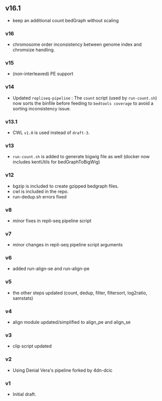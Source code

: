 ## v16.1
* keep an additional count bedGraph without scaling

### v16
* chromosome order inconsistency between genome index and chromsize handling.

### v15
* (non-interleaved) PE support

### v14
* Updated `repliseq-pipeline` : The `count` script (used by `run-count.sh`) now sorts the binfile before feeding to `bedtools coverage` to avoid a sorting inconsistency issue.

### v13.1
* CWL `v1.0` is used instead of `draft-3`.

### v13
* `run-count.sh` is added to generate bigwig file as well (docker now includes kentUtils for bedGraphToBigWig)

### v12
* bgzip is included to create gzipped bedgraph files.
* cwl is included in the repo.
* run-dedup.sh errors fixed

### v8
* minor fixes in repli-seq pipeline script

### v7
* minor changes in repli-seq pipeline script arguments

### v6
* added run-align-se and run-align-pe

### v5
* the other steps updated (count, dedup, filter, filtersort, log2ratio, samstats)

### v4
* align module updated/simplified to align_pe and align_se

### v3
* clip script updated

### v2
* Using Denial Vera's pipeline forked by 4dn-dcic

### v1
* Initial draft.
